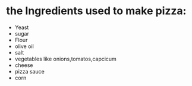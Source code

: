    # the Ingredients used to make pizza:

   * Yeast
   * sugar
   * Flour 
   * olive oil 
   * salt
   * vegetables like onions,tomatos,capcicum
   * cheese
   * pizza sauce
   * corn